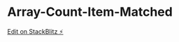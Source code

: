 # Array-Count-Item-Matched

[Edit on StackBlitz ⚡️](https://stackblitz.com/edit/1-countmatches-qanfdc)